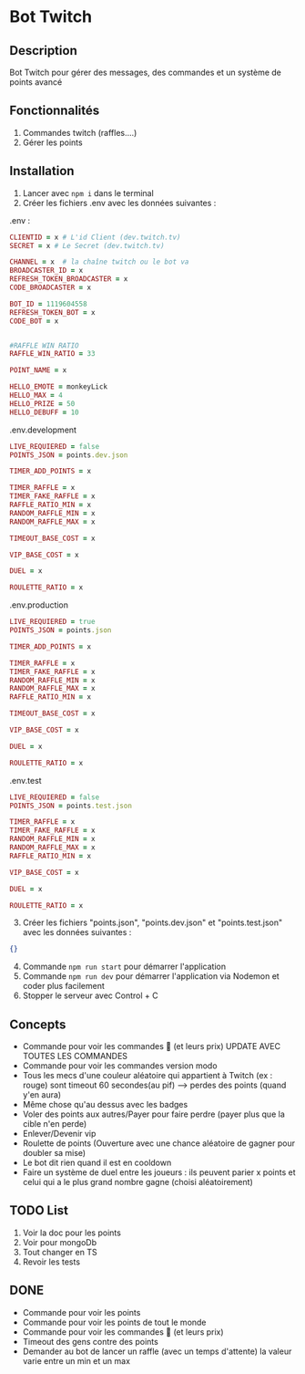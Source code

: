 # Bot Twitch

## Description

Bot Twitch pour gérer des messages, des commandes et un système de points avancé

## Fonctionnalités

1. Commandes twitch (raffles....)
2. Gérer les points

## Installation

1. Lancer avec `npm i` dans le terminal
2. Créer les fichiers .env avec les données suivantes :

.env :

```ruby
CLIENTID = x # L'id Client (dev.twitch.tv)
SECRET = x # Le Secret (dev.twitch.tv)

CHANNEL = x  # la chaîne twitch ou le bot va
BROADCASTER_ID = x
REFRESH_TOKEN_BROADCASTER = x
CODE_BROADCASTER = x

BOT_ID = 1119604558
REFRESH_TOKEN_BOT = x
CODE_BOT = x


#RAFFLE WIN RATIO
RAFFLE_WIN_RATIO = 33

POINT_NAME = x

HELLO_EMOTE = monkeyLick
HELLO_MAX = 4
HELLO_PRIZE = 50
HELLO_DEBUFF = 10
```

.env.development

```ruby
LIVE_REQUIERED = false
POINTS_JSON = points.dev.json

TIMER_ADD_POINTS = x

TIMER_RAFFLE = x
TIMER_FAKE_RAFFLE = x
RAFFLE_RATIO_MIN = x
RANDOM_RAFFLE_MIN = x
RANDOM_RAFFLE_MAX = x

TIMEOUT_BASE_COST = x

VIP_BASE_COST = x

DUEL = x

ROULETTE_RATIO = x
```

.env.production

```ruby
LIVE_REQUIERED = true
POINTS_JSON = points.json

TIMER_ADD_POINTS = x

TIMER_RAFFLE = x
TIMER_FAKE_RAFFLE = x
RANDOM_RAFFLE_MIN = x
RANDOM_RAFFLE_MAX = x
RAFFLE_RATIO_MIN = x

TIMEOUT_BASE_COST = x

VIP_BASE_COST = x

DUEL = x

ROULETTE_RATIO = x
```

.env.test

```ruby
LIVE_REQUIERED = false
POINTS_JSON = points.test.json

TIMER_RAFFLE = x
TIMER_FAKE_RAFFLE = x
RANDOM_RAFFLE_MIN = x
RANDOM_RAFFLE_MAX = x
RAFFLE_RATIO_MIN = x

VIP_BASE_COST = x

DUEL = x

ROULETTE_RATIO = x
```

3. Créer les fichiers "points.json", "points.dev.json" et "points.test.json" avec les données suivantes :

```json
{}
```

4. Commande `npm run start` pour démarrer l'application
5. Commande `npm run dev` pour démarrer l'application via Nodemon et coder plus facilement
6. Stopper le serveur avec Control + C

## Concepts

- Commande pour voir les commandes 🙂 (et leurs prix) UPDATE AVEC TOUTES LES COMMANDES
- Commande pour voir les commandes version modo
- Tous les mecs d'une couleur aléatoire qui appartient à Twitch (ex : rouge) sont timeout 60 secondes(au pif) --> perdes des points (quand y'en aura)
- Même chose qu'au dessus avec les badges
- Voler des points aux autres/Payer pour faire perdre (payer plus que la cible n'en perde)
- Enlever/Devenir vip
- Roulette de points (Ouverture avec une chance aléatoire de gagner pour doubler sa mise)
- Le bot dit rien quand il est en cooldown
- Faire un système de duel entre les joueurs : ils peuvent parier x points et celui qui a le plus grand nombre gagne (choisi aléatoirement)

## TODO List

1. Voir la doc pour les points
2. Voir pour mongoDb
3. Tout changer en TS
4. Revoir les tests

## DONE

- Commande pour voir les points
- Commande pour voir les points de tout le monde
- Commande pour voir les commandes 🙂 (et leurs prix)
- Timeout des gens contre des points
- Demander au bot de lancer un raffle (avec un temps d'attente) la valeur varie entre un min et un max
